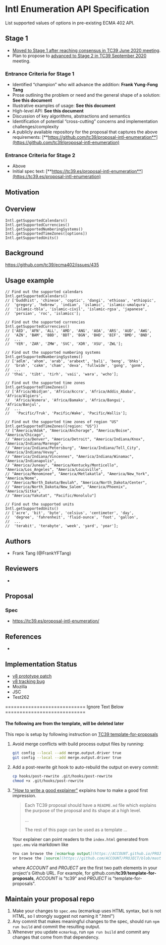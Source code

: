 # Intl Enumeration API Specification
List supported values of options in pre-existing ECMA 402 API.

## Stage 1 
* [Moved to Stage 1 after reaching consensus in TC39 June 2020 meeting](https://docs.google.com/presentation/d/17bkiVWuYxhMc24If72d6oENK3G6G-irO2EB4EEQCgxU/edit#slide=id.g881894be7c_0_156). 
* Plan to propose to [advanced to Stage 2 in TC39 September 2020](https://docs.google.com/presentation/d/1IWOHZVkXL_qbjz4T76bXmtLh7VOrWkT-HJIH2ZwY6NU/edit#slide=id.g96c285a300_1_0) meeting.

### Entrance Criteria for Stage 1
* Identified “champion” who will advance the addition: **Frank Yung-Fong Tang**
* Prose outlining the problem or need and the general shape of a solution: **See this document**
* Illustrative examples of usage: **See this document**
* High-level API: **See this document**
* Discussion of key algorithms, abstractions and semantics
* Identification of potential “cross-cutting” concerns and implementation challenges/complexity
* A publicly available repository for the proposal that captures the above requirements: [**https://github.com/tc39/proposal-intl-enumeration**](https://github.com/tc39/proposal-intl-enumeration)
### Entrance Criteria for Stage 2
* Above
* Initial spec text: [**https://tc39.es/proposal-intl-enumeration**](https://tc39.es/proposal-intl-enumeration)

## Motivation


## Overview

```
Intl.getSupportedCalendars()
Intl.getSupportedCurrencies()
Intl.getSupportedNumberingSystems()
Intl.getSupportedTimeZones([options])
Intl.getSupportedUnits()
```


## Background

https://github.com/tc39/ecma402/issues/435

## Usage example
```
// Find out the supported calendars
Intl.getSupportedCalendars()
// ['buddhist', 'chinese', 'coptic', 'dangi', 'ethioaa', 'ethiopic', 
//  'gregory', 'hebrew', 'indian', 'islamic', 'islamic-umalqura',
//  'islamic-tbla', 'islamic-civil', 'islamic-rgsa', 'japanese', 
//  'persian', 'roc', 'islamicc'];

// Find out the supported currencies
Intl.getSupportedCurrencies()
// ['AED', 'AFN', 'ALL', 'AMD', 'ANG', 'AOA', 'ARS', 'AUD', 'AWG', 
//  'AZN', 'BAM', 'BBD', 'BDT', 'BGN', 'BHD', 'BIF', 'BMD', 'BND',
//  ...
//  'YER', 'ZAR', 'ZMW', 'SVC', 'XDR', 'XSU', 'ZWL'];

// Find out the supported numbering systems
Intl.getSupportedNumberingSystems()
// ['adlm', 'ahom', 'arab', 'arabext', 'bali', 'beng', 'bhks', 
//  'brah', 'cakm', 'cham', 'deva', 'fullwide', 'gong', 'gonm',
//  ...
// 'thai', 'tibt', 'tirh', 'vaii', 'wara', 'wcho'];

// Find out the supported time zones
Intl.getSupportedTimeZones()
// ['Africa/Abidjan', 'Africa/Accra', 'Africa/Addis_Ababa', 'Africa/Algiers',
//  'Africa/Asmera', 'Africa/Bamako', 'Africa/Bangui', 'Africa/Banjul',
//  ...
//   'Pacific/Truk', 'Pacific/Wake', 'Pacific/Wallis'];

// Find out the supported time zones of region "US"
Intl.getSupportedTimeZones({region: "US"})
// ["America/Adak", "America/Anchorage", "America/Boise", "America/Chicago", 
// "America/Denver", "America/Detroit", "America/Indiana/Knox", "America/Indiana/Marengo", 
// "America/Indiana/Petersburg", "America/Indiana/Tell_City", "America/Indiana/Vevay", 
// "America/Indiana/Vincennes", "America/Indiana/Winamac", "America/Indianapolis",
// "America/Juneau", "America/Kentucky/Monticello", "America/Los_Angeles", "America/Louisville",
// "America/Menominee", "America/Metlakatla", "America/New_York", "America/Nome",
// "America/North_Dakota/Beulah", "America/North_Dakota/Center", 
// "America/North_Dakota/New_Salem", "America/Phoenix", "America/Sitka", 
// "America/Yakutat", "Pacific/Honolulu"]

// Find out the supported units
Intl.getSupportedUnits()
// ['acre', 'bit', 'byte', 'celsius', 'centimeter', 'day',
//  'degree', 'fahrenheit', 'fluid-ounce', 'foot', 'gallon',
//  ...
//  'terabit', 'terabyte', 'week', 'yard', 'year'];
```



## Authors
* Frank Tang (@FrankYFTang)

## Reviewers
*

## Proposal

### Spec
* https://tc39.es/proposal-intl-enumeration/

## References
*

## Implementation Status
* [v8 prototype patch](https://chromium-review.googlesource.com/c/v8/v8/+/2301115)
* [v8 tracking bug](https://bugs.chromium.org/p/v8/issues/detail?id=10743)
* Mozilla
* JSC
* Test262




============================ Ignore Text Below ============================


#### The following are from the template, will be deleted later 

This repo is setup by following instruction on [TC39 template-for-proposals](https://github.com/tc39/template-for-proposals)

  1.  Avoid merge conflicts with build process output files by running:
      ```sh
      git config --local --add merge.output.driver true
      git config --local --add merge.output.driver true
      ```

1.  Add a post-rewrite git hook to auto-rebuild the output on every commit:
      ```sh
      cp hooks/post-rewrite .git/hooks/post-rewrite
      chmod +x .git/hooks/post-rewrite
      ```
  1.  ["How to write a good explainer"][explainer] explains how to make a good first impression.

      > Each TC39 proposal should have a `README.md` file which explains the purpose
      > of the proposal and its shape at a high level.
      >
      > ...
      >
      > The rest of this page can be used as a template ...

      Your explainer can point readers to the `index.html` generated from `spec.emu`
      via markdown like

      ```markdown
      You can browse the [ecmarkup output](https://ACCOUNT.github.io/PROJECT/)
      or browse the [source](https://github.com/ACCOUNT/PROJECT/blob/master/spec.emu).
      ```

      where *ACCOUNT* and *PROJECT* are the first two path elements in your project's Github URL.
      For example, for github.com/**tc39**/**template-for-proposals**, *ACCOUNT* is "tc39"
      and *PROJECT* is "template-for-proposals".


## Maintain your proposal repo

  1. Make your changes to `spec.emu` (ecmarkup uses HTML syntax, but is not HTML, so I strongly suggest not naming it ".html")
  1. Any commit that makes meaningful changes to the spec, should run `npm run build` and commit the resulting output.
  1. Whenever you update `ecmarkup`, run `npm run build` and commit any changes that come from that dependency.
  
  [explainer]: https://github.com/tc39/how-we-work/blob/master/explainer.md

